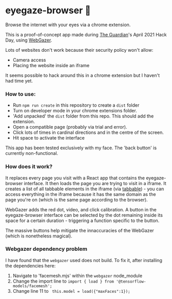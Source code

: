 # eyegaze-browser :eyes:
Browse the internet with your eyes via a chrome extension.

This is a proof-of-concept app made during [The Guardian](https://github.com/guardian)'s April 2021 Hack Day, using [WebGazer](https://webgazer.cs.brown.edu/).

Lots of websites don't work because their security policy won't allow:
- Camera access
- Placing the website inside an iframe

It seems possible to hack around this in a chrome extension but I haven't had time yet.

### How to use:
- Run `npm run create` in this repository to create a `dist` folder
- Turn on developer mode in your chrome extensions folder.
- 'Add unpacked' the `dist` folder from this repo. This should add the extension.
- Open a compatible page (probably via trial and error).
- Click lots of times in cardinal directions and in the centre of the screen.
- Hit space to activate the interface

This app has been tested exclusively with my face. The 'back button' is currently non-functional.

### How does it work?
It replaces every page you visit with a React app that contains the eyegaze-browser interface. It then loads the page you are trying to visit in a iframe. It creates a list of all tabbable elements in the iframe (via [tabbable](https://github.com/focus-trap/tabbable)) - you can access everything in the iframe because it has the same domain as the page you're on (which is the same page according to the browser).

WebGazer adds the red dot, video, and click calibration. A button in the eyegaze-browser interface can be selected by the dot remaining inside its space for a certain duration - triggering a function specific to the button.

The massive buttons help mitigate the innaccuracies of the WebGazer (which is nonetheless magical).

### Webgazer dependency problem

I have found that the `webgazer` used does not build. To fix it, after installing the dependencies here:
1. Navigate to 'facemesh.mjs' within the `webgazer` node_module
2. Change the import line to `import { load } from '@tensorflow-models/facemesh';`
3. Change line 11 to ` this.model = load({"maxFaces":1});`